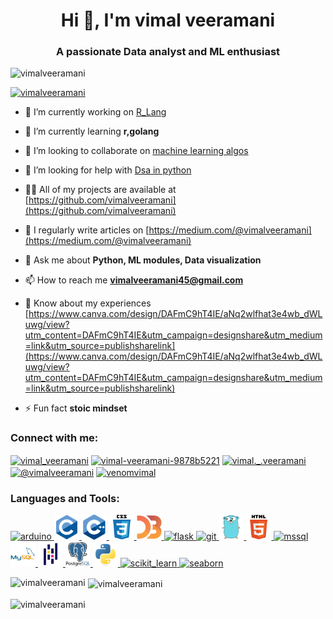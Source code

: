 <h1 align="center">Hi 👋, I'm vimal veeramani</h1>
<h3 align="center">A passionate Data analyst and ML enthusiast</h3>

<p align="left"> <img src="https://komarev.com/ghpvc/?username=vimalveeramani&label=Profile%20views&color=0e75b6&style=flat" alt="vimalveeramani" /> </p>

<p align="left"> <a href="https://github.com/ryo-ma/github-profile-trophy"><img src="https://github-profile-trophy.vercel.app/?username=vimalveeramani" alt="vimalveeramani" /></a> </p>

- 🔭 I’m currently working on [R_Lang](https://github.com/vimalveeramani/R_Lang)

- 🌱 I’m currently learning **r,golang**

- 👯 I’m looking to collaborate on [machine learning algos](https://github.com/vimalveeramani/ml_algos)

- 🤝 I’m looking for help with [Dsa in python](https://github.com/vimalveeramani/DSA-in-Python)

- 👨‍💻 All of my projects are available at [https://github.com/vimalveeramani](https://github.com/vimalveeramani)

- 📝 I regularly write articles on [https://medium.com/@vimalveeramani](https://medium.com/@vimalveeramani)

- 💬 Ask me about **Python, ML modules, Data visualization**

- 📫 How to reach me **vimalveeramani45@gmail.com**

- 📄 Know about my experiences [https://www.canva.com/design/DAFmC9hT4IE/aNq2wlfhat3e4wb_dWLuwg/view?utm_content=DAFmC9hT4IE&utm_campaign=designshare&utm_medium=link&utm_source=publishsharelink](https://www.canva.com/design/DAFmC9hT4IE/aNq2wlfhat3e4wb_dWLuwg/view?utm_content=DAFmC9hT4IE&utm_campaign=designshare&utm_medium=link&utm_source=publishsharelink)

- ⚡ Fun fact **stoic mindset**


<h3 align="left">Connect with me:</h3>
<p align="left">
<a href="https://twitter.com/vimal_veeramani" target="blank"><img align="center" src="https://raw.githubusercontent.com/rahuldkjain/github-profile-readme-generator/master/src/images/icons/Social/twitter.svg" alt="vimal_veeramani" height="30" width="40" /></a>
<a href="https://linkedin.com/in/vimal-veeramani-9878b5221" target="blank"><img align="center" src="https://raw.githubusercontent.com/rahuldkjain/github-profile-readme-generator/master/src/images/icons/Social/linked-in-alt.svg" alt="vimal-veeramani-9878b5221" height="30" width="40" /></a>
<a href="https://instagram.com/vimal._.veeramani" target="blank"><img align="center" src="https://raw.githubusercontent.com/rahuldkjain/github-profile-readme-generator/master/src/images/icons/Social/instagram.svg" alt="vimal._.veeramani" height="30" width="40" /></a>
<a href="https://medium.com/@vimalveeramani" target="blank"><img align="center" src="https://raw.githubusercontent.com/rahuldkjain/github-profile-readme-generator/master/src/images/icons/Social/medium.svg" alt="@vimalveeramani" height="30" width="40" /></a>
<a href="https://www.leetcode.com/venomvimal" target="blank"><img align="center" src="https://raw.githubusercontent.com/rahuldkjain/github-profile-readme-generator/master/src/images/icons/Social/leet-code.svg" alt="venomvimal" height="30" width="40" /></a>
</p>

<h3 align="left">Languages and Tools:</h3>
<p align="left"> <a href="https://www.arduino.cc/" target="_blank" rel="noreferrer"> <img src="https://cdn.worldvectorlogo.com/logos/arduino-1.svg" alt="arduino" width="40" height="40"/> </a> <a href="https://www.cprogramming.com/" target="_blank" rel="noreferrer"> <img src="https://raw.githubusercontent.com/devicons/devicon/master/icons/c/c-original.svg" alt="c" width="40" height="40"/> </a> <a href="https://www.w3schools.com/cpp/" target="_blank" rel="noreferrer"> <img src="https://raw.githubusercontent.com/devicons/devicon/master/icons/cplusplus/cplusplus-original.svg" alt="cplusplus" width="40" height="40"/> </a> <a href="https://www.w3schools.com/css/" target="_blank" rel="noreferrer"> <img src="https://raw.githubusercontent.com/devicons/devicon/master/icons/css3/css3-original-wordmark.svg" alt="css3" width="40" height="40"/> </a> <a href="https://d3js.org/" target="_blank" rel="noreferrer"> <img src="https://raw.githubusercontent.com/devicons/devicon/master/icons/d3js/d3js-original.svg" alt="d3js" width="40" height="40"/> </a> <a href="https://flask.palletsprojects.com/" target="_blank" rel="noreferrer"> <img src="https://www.vectorlogo.zone/logos/pocoo_flask/pocoo_flask-icon.svg" alt="flask" width="40" height="40"/> </a> <a href="https://git-scm.com/" target="_blank" rel="noreferrer"> <img src="https://www.vectorlogo.zone/logos/git-scm/git-scm-icon.svg" alt="git" width="40" height="40"/> </a> <a href="https://golang.org" target="_blank" rel="noreferrer"> <img src="https://raw.githubusercontent.com/devicons/devicon/master/icons/go/go-original.svg" alt="go" width="40" height="40"/> </a> <a href="https://www.w3.org/html/" target="_blank" rel="noreferrer"> <img src="https://raw.githubusercontent.com/devicons/devicon/master/icons/html5/html5-original-wordmark.svg" alt="html5" width="40" height="40"/> </a> <a href="https://www.microsoft.com/en-us/sql-server" target="_blank" rel="noreferrer"> <img src="https://www.svgrepo.com/show/303229/microsoft-sql-server-logo.svg" alt="mssql" width="40" height="40"/> </a> <a href="https://www.mysql.com/" target="_blank" rel="noreferrer"> <img src="https://raw.githubusercontent.com/devicons/devicon/master/icons/mysql/mysql-original-wordmark.svg" alt="mysql" width="40" height="40"/> </a> <a href="https://pandas.pydata.org/" target="_blank" rel="noreferrer"> <img src="https://raw.githubusercontent.com/devicons/devicon/2ae2a900d2f041da66e950e4d48052658d850630/icons/pandas/pandas-original.svg" alt="pandas" width="40" height="40"/> </a> <a href="https://www.postgresql.org" target="_blank" rel="noreferrer"> <img src="https://raw.githubusercontent.com/devicons/devicon/master/icons/postgresql/postgresql-original-wordmark.svg" alt="postgresql" width="40" height="40"/> </a> <a href="https://www.python.org" target="_blank" rel="noreferrer"> <img src="https://raw.githubusercontent.com/devicons/devicon/master/icons/python/python-original.svg" alt="python" width="40" height="40"/> </a> <a href="https://scikit-learn.org/" target="_blank" rel="noreferrer"> <img src="https://upload.wikimedia.org/wikipedia/commons/0/05/Scikit_learn_logo_small.svg" alt="scikit_learn" width="40" height="40"/> </a> <a href="https://seaborn.pydata.org/" target="_blank" rel="noreferrer"> <img src="https://seaborn.pydata.org/_images/logo-mark-lightbg.svg" alt="seaborn" width="40" height="40"/> </a> </p>

<p><img align="left" src="https://github-readme-stats.vercel.app/api/top-langs?username=vimalveeramani&show_icons=true&locale=en&layout=compact" alt="vimalveeramani" /></p>

<p>&nbsp;<img align="center" src="https://github-readme-stats.vercel.app/api?username=vimalveeramani&show_icons=true&locale=en" alt="vimalveeramani" /></p>

<p><img align="center" src="https://github-readme-streak-stats.herokuapp.com/?user=vimalveeramani&" alt="vimalveeramani" /></p>

